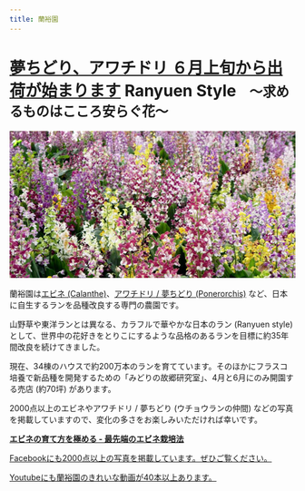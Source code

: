 ```yaml
---
title: 蘭裕園
---
```

<style>
figure img {
	display: block;
	min-width: 494px;
	width: 100%;
}
figcaption {
	text-align: right;
}
.bluray {
	margin-top: 15px;
	width: 40%;
}
.pre {
	border: solid 5px red;
	font-weight: bold;
	text-align: center;
}
</style>
<b><a href="news/information_of_shipping_of_awachidori_and_yumechidori_2014">夢ちどり、アワチドリ ６月上旬から出荷が始まります</a></b>
Ranyuen Style<small>　～求めるものはこころ安らぐ花～</small>
==
<img src="/assets/images/top_img.jpg" alt="春色エビネ 蘭裕園 - エビネ" />

蘭裕園は[エビネ (Calanthe)](growings/calanthe/)、[アワチドリ / 夢ちどり (Ponerorchis)](growings/ponerorchis/) など、日本に自生するランを品種改良する専門の農園です。

山野草や東洋ランとは異なる、カラフルで華やかな日本のラン (Ranyuen style) として、世界中の花好きをとりこにするような品格のあるランを目標に約35年間改良を続けてきました。

現在、34棟のハウスで約200万本のランを育てています。そのほかにフラスコ培養で新品種を開発するための「みどりの故郷研究室」、4月と6月にのみ開園する売店 (約70坪) があります。

2000点以上のエビネやアワチドリ / 夢ちどり (ウチョウランの仲間) などの写真を掲載していますので、変化の多さをお楽しみいただければ幸いです。

<b><a href="growings/calanthe/growings_calanthe_in_the_new_way">エビネの育て方を極める - 最先端のエビネ栽培法</a></b>

<a class="facebook" href="http://fb.me/ranyuenjapan"><span>Facebookにも2000点以上の写真を掲載しています。ぜひご覧ください。</span></a>

<a class="youtube" href="https://www.youtube.com/playlist?list=PLt3tRMFWeZB-ce852wXcEHamgRZe_PiWD"><span>Youtubeにも蘭裕園のきれいな動画が40本以上あります。</span></a>
